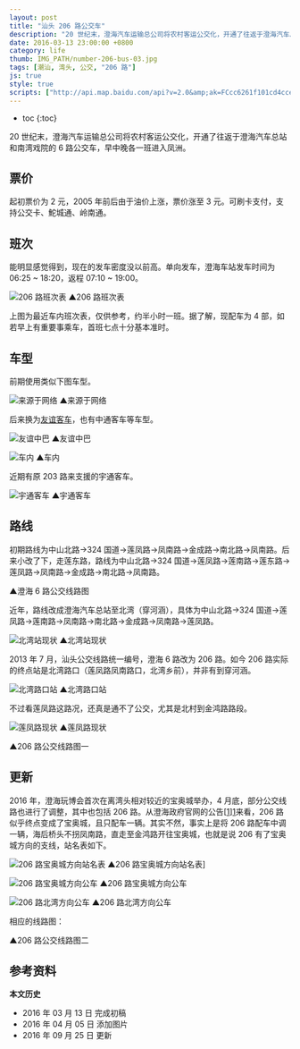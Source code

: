 ```yaml
---
layout: post
title: "汕头 206 路公交车"
description: "20 世纪末，澄海汽车运输总公司将农村客运公交化，开通了往返于澄海汽车总站和南湾戏院的 6 路公交车，早中晚各一班进入凤洲。"
date: 2016-03-13 23:00:00 +0800
category: life
thumb: IMG_PATH/number-206-bus-03.jpg
tags: [潮汕, 湾头, 公交, "206 路"]
js: true
style: true
scripts: ["http://api.map.baidu.com/api?v=2.0&amp;ak=FCcc6261f101cd4ccefee22113a609de"]
---
```


* toc
{:toc}

20 世纪末，澄海汽车运输总公司将农村客运公交化，开通了往返于澄海汽车总站和南湾戏院的 6 路公交车，早中晚各一班进入凤洲。

## 票价

起初票价为 2 元，2005 年前后由于油价上涨，票价涨至 3 元。可刷卡支付，支持公交卡、鮀城通、岭南通。

## 班次

能明显感觉得到，现在的发车密度没以前高。单向发车，澄海车站发车时间为 06:25 ~ 18:20，返程 07:10 ~ 19:00。

![206 路班次表]({{site.IMG_PATH}}/number-206-bus-01.jpg_640)
▲206 路班次表

上图为最近车内班次表，仅供参考，约半小时一班。据了解，现配车为 4 部，如若早上有重要事乘车，首班七点十分基本准时。

## 车型

前期使用类似下图车型。

![来源于网络]({{site.IMG_PATH}}/number-206-bus-02.jpg)
▲来源于网络

后来换为[友谊客车](http://www.youyiautomobile.com/goods.php?id=82)，也有中通客车等车型。

![友谊中巴]({{site.IMG_PATH}}/number-206-bus-03.jpg_640)
▲友谊中巴

![车内]({{site.IMG_PATH}}/number-206-bus-04.jpg_640)
▲车内

近期有原 203 路来支援的宇通客车。

![宇通客车]({{site.IMG_PATH}}/number-206-bus-05.jpg_640)
▲宇通客车

## 路线

初期路线为中山北路→324 国道→莲凤路→凤南路→金成路→南北路→凤南路。后来小改了下，走莲东路，路线为中山北路→324 国道→莲凤路→莲南路→莲东路→莲凤路→凤南路→金成路→南北路→凤南路。

<div id="map1"></div>
▲澄海 6 路公交线路图

近年，路线改成澄海汽车总站至北湾（穿河涵），具体为中山北路→324 国道→莲凤路→莲南路→凤南路→南北路→金成路→凤南路→莲凤路。

![北湾站现状]({{site.IMG_PATH}}/number-206-bus-06.jpg_640)
▲北湾站现状

2013 年 7 月，汕头公交线路统一编号，澄海 6 路改为 206 路。如今 206 路实际的终点站是北湾路口（莲凤路凤南路口，北湾乡前），并非有到穿河涵。

![北湾路口站]({{site.IMG_PATH}}/number-206-bus-07.jpg_640)
▲北湾路口站

不过看莲凤路这路况，还真是通不了公交，尤其是北村到金鸿路路段。

![莲凤路现状]({{site.IMG_PATH}}/number-206-bus-08.jpg_640)
▲莲凤路现状

<div id="map2"></div>
▲206 路公交线路图一

## 更新

2016 年，澄海玩博会首次在离湾头相对较近的宝奥城举办，4 月底，部分公交线路也进行了调整，其中也包括 206 路。从澄海政府官网的公告[[1]][1]来看，206 路似乎终点变成了宝奥城，且只配车一辆。其实不然，事实上是将 206 路配车中调一辆，海后桥头不拐凤南路，直走至金鸿路开往宝奥城，也就是说 206 有了宝奥城方向的支线，站名表如下。

![206 路宝奥城方向站名表]({{site.IMG_PATH}}/number-206-bus-09.jpg_640)
▲206 路宝奥城方向站名表]

![206 路宝奥城方向公车]({{site.IMG_PATH}}/number-206-bus-10.jpg_640)
▲206 路宝奥城方向公车

![206 路北湾方向公车]({{site.IMG_PATH}}/number-206-bus-11.jpg_640)
▲206 路北湾方向公车

相应的线路图：

<div id="map3"></div>
▲206 路公交线路图二

## 参考资料

[1]: http://www.gdchenghai.gov.cn/Article/NoticeDetail?Id=226 "关于调整澄海区部分公交线路行驶走向的公告"

**本文历史**

* 2016 年 03 月 13 日 完成初稿
* 2016 年 04 月 05 日 添加图片
* 2016 年 09 月 25 日 更新

<!--<style>
#map1,#map2,#map3 {width:100%;max-width: 640px;}
</style>-->
<!--<script>
    var bmap1 = document.getElementById('map1');
    var bmap2 = document.getElementById('map2');
    var bmap3 = document.getElementById('map3');
    var mapWidth = bmap1.offsetWidth;
    bmap1.style.height = mapWidth*2/3 + 'px';
    bmap2.style.height = mapWidth*2/3 + 'px';
    bmap3.style.height = mapWidth*2/3 + 'px';
    var map1 = new BMap.Map("map1");
    var map2 = new BMap.Map("map2");
    var map3 = new BMap.Map("map3");
	var myIcon = new BMap.Icon("{{site.IMG_PATH}}/marker.png", new BMap.Size(23,25),{anchor: new BMap.Size(11, 25)});
    var marker11 = new BMap.Marker(new BMap.Point(116.77855,23.47717),{icon:myIcon});  // 澄海汽车总站
    var marker12 = new BMap.Marker(new BMap.Point(116.81654,23.47337),{icon:myIcon});  // 南湾戏院
    var marker21 = new BMap.Marker(new BMap.Point(116.77855,23.47717),{icon:myIcon});  // 澄海汽车总站
    var marker22 = new BMap.Marker(new BMap.Point(116.81654,23.47337),{icon:myIcon});  // 南湾戏院
    var marker31 = new BMap.Marker(new BMap.Point(116.77855,23.47717),{icon:myIcon});  // 澄海汽车总站
    var marker32 = new BMap.Marker(new BMap.Point(116.82681,23.48814),{icon:myIcon});  // 北湾路口
    var marker33 = new BMap.Marker(new BMap.Point(116.81817,23.49187),{icon:myIcon});  // 北湾
    var marker34 = new BMap.Marker(new BMap.Point(116.85234,23.48278),{icon:myIcon});  // 凤洲
    var marker41 = new BMap.Marker(new BMap.Point(116.77855,23.47717),{icon:myIcon});  // 澄海汽车总站
    var marker42 = new BMap.Marker(new BMap.Point(116.82681,23.48814),{icon:myIcon});  // 北湾路口
    var marker43 = new BMap.Marker(new BMap.Point(116.852518, 23.498677),{icon:myIcon});  // 宝奥城
    var marker44 = new BMap.Marker(new BMap.Point(116.82398,23.48112),{icon:myIcon});  // 海后桥头
    var label11 = new BMap.Label("澄海汽车总站",{offset:new BMap.Size(20,-10)});
    var label12 = new BMap.Label("南湾戏院",{offset:new BMap.Size(20,-10)});
    var label21 = new BMap.Label("澄海汽车总站",{offset:new BMap.Size(20,-10)});
    var label22 = new BMap.Label("南湾戏院",{offset:new BMap.Size(20,-10)});
    var label31 = new BMap.Label("澄海汽车总站",{offset:new BMap.Size(20,-10)});
    var label32 = new BMap.Label("北湾路口",{offset:new BMap.Size(20,-10)});
    var label33 = new BMap.Label("北湾",{offset:new BMap.Size(20,-10)});
    var label34 = new BMap.Label("凤洲",{offset:new BMap.Size(20,-10)});
    var label41 = new BMap.Label("澄海汽车总站",{offset:new BMap.Size(20,-10)});
    var label42 = new BMap.Label("北湾路口",{offset:new BMap.Size(20,-10)});
    var label43 = new BMap.Label("宝奥城",{offset:new BMap.Size(20,-10)});
    var label44 = new BMap.Label("海后桥头",{offset:new BMap.Size(20,-10)});
    var points1 = [
        new BMap.Point(116.77855,23.47717),
        new BMap.Point(116.77750,23.48675),
        new BMap.Point(116.78518,23.49478),
        new BMap.Point(116.78616,23.49675),
        new BMap.Point(116.78681,23.49893),
        new BMap.Point(116.78863,23.49760),
        new BMap.Point(116.79179,23.49424),
        new BMap.Point(116.79316,23.49434),
        new BMap.Point(116.79866,23.50079),
        new BMap.Point(116.82478,23.48887),
        new BMap.Point(116.82686,23.48830),
        new BMap.Point(116.82398,23.48115),
        new BMap.Point(116.81976,23.48275),
        new BMap.Point(116.81837,23.47852),
        new BMap.Point(116.81877,23.47687),
        new BMap.Point(116.82029,23.47581),
        new BMap.Point(116.81925,23.47424),
        new BMap.Point(116.81823,23.47370),
        new BMap.Point(116.81654,23.47337),
    ];
    var points2 = [
        new BMap.Point(116.77855,23.47717),
        new BMap.Point(116.77750,23.48675),
        new BMap.Point(116.78518,23.49478),
        new BMap.Point(116.78616,23.49675),
        new BMap.Point(116.78681,23.49893),
        new BMap.Point(116.78863,23.49760),
        new BMap.Point(116.79179,23.49424),
        new BMap.Point(116.79330,23.49433),
        new BMap.Point(116.79601,23.48998),
        new BMap.Point(116.80261,23.49899),
        new BMap.Point(116.82466,23.48885),
        new BMap.Point(116.82692,23.48837),
        new BMap.Point(116.82398,23.48115),
        new BMap.Point(116.81976,23.48275),
        new BMap.Point(116.81837,23.47852),
        new BMap.Point(116.81877,23.47687),
        new BMap.Point(116.82029,23.47581),
        new BMap.Point(116.81925,23.47424),
        new BMap.Point(116.81823,23.47370),
        new BMap.Point(116.81654,23.47337),
    ];
    var points3 = [
        new BMap.Point(116.77855,23.47717),
        new BMap.Point(116.77750,23.48675),
        new BMap.Point(116.78518,23.49478),
        new BMap.Point(116.78616,23.49675),
        new BMap.Point(116.78681,23.49893),
        new BMap.Point(116.78863,23.49760),
        new BMap.Point(116.79179,23.49424),
        new BMap.Point(116.79330,23.49433),
        new BMap.Point(116.79601,23.48998),
        new BMap.Point(116.80900,23.47743),
        new BMap.Point(116.81076,23.47259),
        new BMap.Point(116.81165,23.47218),
        new BMap.Point(116.81687,23.47257),
        new BMap.Point(116.81819,23.47292),
        new BMap.Point(116.81890,23.47354),
        new BMap.Point(116.82032,23.47591),
        new BMap.Point(116.81883,23.47674),
        new BMap.Point(116.81838,23.47835),
        new BMap.Point(116.81981,23.48269),
        new BMap.Point(116.82398,23.48112),
        new BMap.Point(116.82681,23.48814),
    ];
    var points4 = [
        new BMap.Point(116.82681,23.48814),
        new BMap.Point(116.82482,23.48883),
   	    new BMap.Point(116.81813,23.49187),
    ];
    var points5 = [
        new BMap.Point(116.82681,23.48814),
        new BMap.Point(116.85234,23.48278),
    ];
    var points6 = [
        new BMap.Point(116.77855,23.47717),
        new BMap.Point(116.77750,23.48675),
        new BMap.Point(116.78518,23.49478),
        new BMap.Point(116.78616,23.49675),
        new BMap.Point(116.78681,23.49893),
        new BMap.Point(116.78863,23.49760),
        new BMap.Point(116.79179,23.49424),
        new BMap.Point(116.79330,23.49433),
        new BMap.Point(116.79601,23.48998),
        new BMap.Point(116.80900,23.47743),
        new BMap.Point(116.81076,23.47259),
        new BMap.Point(116.81165,23.47218),
        new BMap.Point(116.81687,23.47257),
        new BMap.Point(116.81819,23.47292),
        new BMap.Point(116.81890,23.47354),
        new BMap.Point(116.82032,23.47591),
        new BMap.Point(116.81883,23.47674),
        new BMap.Point(116.81838,23.47835),
        new BMap.Point(116.81981,23.48269),
        new BMap.Point(116.82398,23.48112),
    ];
    var points7 = [
        new BMap.Point(116.82398,23.48112),
        new BMap.Point(116.82681,23.48814),
    ];
    var points8 = [
        new BMap.Point(116.823974, 23.481090),
        new BMap.Point(116.838156, 23.475713),
        new BMap.Point(116.840052, 23.475572),
        new BMap.Point(116.852364, 23.498742),
        new BMap.Point(116.852518, 23.498677),
    ];
    var polyline1 = new BMap.Polyline(points1, {strokeWeight:3});
    var polyline2 = new BMap.Polyline(points2, {strokeWeight:3});
    var polyline3 = new BMap.Polyline(points3, {strokeWeight:3});
    var polyline4 = new BMap.Polyline(points4, {strokeWeight:3,strokeStyle:"dashed",strokeColor:"orange"});
    var polyline5 = new BMap.Polyline(points5, {strokeWeight:3,strokeStyle:"dashed"});
    var polyline6 = new BMap.Polyline(points6, {strokeWeight:3});
    var polyline7 = new BMap.Polyline(points7, {strokeWeight:3});
    var polyline8 = new BMap.Polyline(points8, {strokeWeight:3});
    var maps = [map1,map2,map3];
    for (var i in maps){
        if(mapWidth > 420){
            maps[i].centerAndZoom((new BMap.Point(116.81520,23.48716)), 14);
        }else{
            maps[i].centerAndZoom((new BMap.Point(116.81520,23.48716)), 13);
        };
        maps[i].disableScrollWheelZoom();
    }
    marker11.setLabel(label11);
    marker12.setLabel(label12);
    marker21.setLabel(label21);
    marker22.setLabel(label22);
    marker31.setLabel(label31);
    marker32.setLabel(label32);
    marker33.setLabel(label33);
    marker34.setLabel(label34);
    marker41.setLabel(label41);
    marker42.setLabel(label42);
    marker43.setLabel(label43);
    marker44.setLabel(label44);
    overlay1=[marker11,marker12,polyline1,polyline2];
    overlay2=[marker31,marker32,marker33,marker34,polyline3,polyline4,polyline5];
    overlay3=[marker41,marker42,marker43,marker44,polyline6,polyline7, polyline8];
    for (var x in overlay1){
        map1.addOverlay(overlay1[x]);
    };
    for (var x in overlay2){
        map2.addOverlay(overlay2[x]);
    };
    for (var x in overlay3){
        map3.addOverlay(overlay3[x]);
    };
  </script>-->
